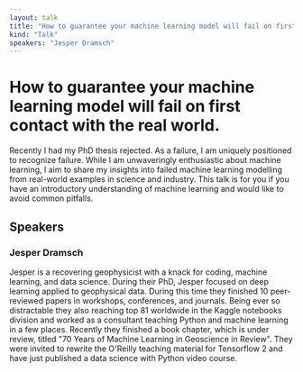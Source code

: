 ```yaml
---
layout: talk
title: "How to guarantee your machine learning model will fail on first contact with the real world."
kind: "Talk"
speakers: "Jesper Dramsch"
---
```


# How to guarantee your machine learning model will fail on first contact with the real world.

Recently I had my PhD thesis rejected. As a failure, I am uniquely positioned to recognize failure. While I am unwaveringly enthusiastic about machine learning, I aim to share my insights into failed machine learning modelling from real-world examples in science and industry. This talk is for you if you have an introductory understanding of machine learning and would like to avoid common pitfalls.

## Speakers

### Jesper Dramsch

Jesper is a recovering geophysicist with a knack for coding, machine learning, and data science. During their PhD, Jesper focused on deep learning applied to geophysical data. During this time they finished 10 peer-reviewed papers in workshops, conferences, and journals. Being ever so distractable they also reaching top 81 worldwide in the Kaggle notebooks division and worked as a consultant teaching Python and machine learning in a few places. Recently they finished a book chapter, which is under review, titled "70 Years of Machine Learning in Geoscience in Review". They were invited to rewrite the O'Reilly teaching material for Tensorflow 2 and have just published a data science with Python video course.
